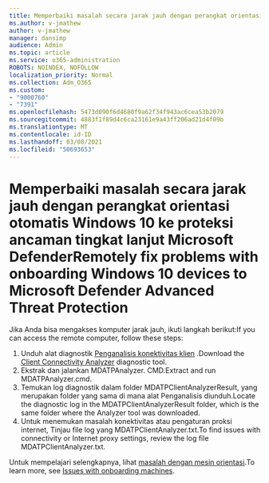 ```yaml
---
title: Memperbaiki masalah secara jarak jauh dengan perangkat orientasi otomatis Windows 10 ke proteksi ancaman tingkat lanjut Microsoft Defender
ms.author: v-jmathew
author: v-jmathew
manager: dansimp
audience: Admin
ms.topic: article
ms.service: o365-administration
ROBOTS: NOINDEX, NOFOLLOW
localization_priority: Normal
ms.collection: Adm_O365
ms.custom:
- "9000760"
- "7391"
ms.openlocfilehash: 5473d090f6d4680f9a62f34f943ac6cea53b2079
ms.sourcegitcommit: 4883f1f89d4c6ca23161e9a43ff206ad21d4f09b
ms.translationtype: MT
ms.contentlocale: id-ID
ms.lasthandoff: 03/08/2021
ms.locfileid: "50693653"
---
```

# <a name="remotely-fix-problems-with-onboarding-windows-10-devices-to-microsoft-defender-advanced-threat-protection"></a><span data-ttu-id="9408f-102">Memperbaiki masalah secara jarak jauh dengan perangkat orientasi otomatis Windows 10 ke proteksi ancaman tingkat lanjut Microsoft Defender</span><span class="sxs-lookup"><span data-stu-id="9408f-102">Remotely fix problems with onboarding Windows 10 devices to Microsoft Defender Advanced Threat Protection</span></span>

<span data-ttu-id="9408f-103">Jika Anda bisa mengakses komputer jarak jauh, ikuti langkah berikut:</span><span class="sxs-lookup"><span data-stu-id="9408f-103">If you can access the remote computer, follow these steps:</span></span>

1. <span data-ttu-id="9408f-104">Unduh alat diagnostik [Penganalisis konektivitas klien](https://go.microsoft.com/fwlink/?linkid=2143466) .</span><span class="sxs-lookup"><span data-stu-id="9408f-104">Download the [Client Connectivity Analyzer](https://go.microsoft.com/fwlink/?linkid=2143466) diagnostic tool.</span></span>
2. <span data-ttu-id="9408f-105">Ekstrak dan jalankan MDATPAnalyzer. CMD.</span><span class="sxs-lookup"><span data-stu-id="9408f-105">Extract and run MDATPAnalyzer.cmd.</span></span>
3. <span data-ttu-id="9408f-106">Temukan log diagnostik dalam folder MDATPClientAnalyzerResult, yang merupakan folder yang sama di mana alat Penganalisis diunduh.</span><span class="sxs-lookup"><span data-stu-id="9408f-106">Locate the diagnostic log in the MDATPClientAnalyzerResult folder, which is the same folder where the Analyzer tool was downloaded.</span></span>
4. <span data-ttu-id="9408f-107">Untuk menemukan masalah konektivitas atau pengaturan proksi internet, Tinjau file log yang MDATPClientAnalyzer.txt.</span><span class="sxs-lookup"><span data-stu-id="9408f-107">To find issues with connectivity or Internet proxy settings, review the log file MDATPClientAnalyzer.txt.</span></span>

<span data-ttu-id="9408f-108">Untuk mempelajari selengkapnya, lihat [masalah dengan mesin orientasi](https://go.microsoft.com/fwlink/?linkid=2143634).</span><span class="sxs-lookup"><span data-stu-id="9408f-108">To learn more, see [Issues with onboarding machines](https://go.microsoft.com/fwlink/?linkid=2143634).</span></span>
